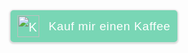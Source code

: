 <a target="_blank" href="https://www.buymeacoffee.com/Robs" style="padding: 7px 10px 7px 10px !important;line-height: 35px !important;height:51px !important;min-width:217px !important;text-decoration: none !important;display:inline-flex !important;color:#ffffff !important;background-color:#79D6B5 !important;border-radius: 5px !important;border: 1px solid transparent !important;padding: 7px 10px 7px 10px !important;font-size: 20px !important;letter-spacing:0.6px !important;box-shadow: 0px 1px 2px rgba(190, 190, 190, 0.5) !important;-webkit-box-shadow: 0px 1px 2px 2px rgba(190, 190, 190, 0.5) !important;margin: 0 auto !important;font-family:'Arial', cursive !important;-webkit-box-sizing: border-box !important;box-sizing: border-box !important;-o-transition: 0.3s all linear !important;-webkit-transition: 0.3s all linear !important;-moz-transition: 0.3s all linear !important;-ms-transition: 0.3s all linear !important;transition: 0.3s all linear !important;">
	<img src="https://cdn.buymeacoffee.com/buttons/bmc-new-btn-logo.svg" alt="Kauf mir einen Kaffee" style="width: 35px !important;margin-bottom: 1px !important;box-shadow: none !important;border: none !important;vertical-align: middle !important;">
	<span style="margin-left:15px;font-size:19px !important;">
		Kauf mir einen Kaffee
	</span>
</a>

